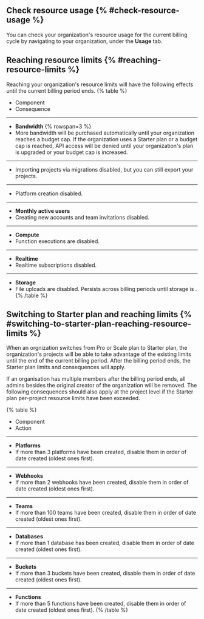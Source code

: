 ## Check resource usage {% #check-resource-usage %}

You can check your organization's resource usage for the current billing cycle by navigating to your organization, under the **Usage** tab.


## Reaching resource limits {% #reaching-resource-limits %}
Reaching your organization's resource limits will have the following effects until the current billing period ends.
{% table %}
* Component
* Consequence
---
* **Bandwidth** {% rowspan=3 %}
*  More bandwidth will be purchased automatically until your organization reaches a budget cap. If the organization uses a Starter plan or a budget cap is reached, API access will be denied until your organization's plan is upgraded or your budget cap is increased.
---
*  Importing projects via migrations disabled, but you can still export your projects.
---
*  Platform creation disabled.
---
* **Monthly active users**
* Creating new accounts and team invitations disabled.
---
* **Compute**
* Function executions are disabled.
---
* **Realtime**
* Realtime subscriptions disabled.
---
* **Storage**
* File uploads are disabled. Persists across billing periods until storage is .
{% /table %}

## Switching to Starter plan and reaching limits {% #switching-to-starter-plan-reaching-resource-limits %}

When an orgnization switches from Pro or Scale plan to Starter plan, the organization's projects will be able to take advantage of the existing limits until the end of the current billing period. 
After the billing period ends, the Starter plan limits and consequences will apply.

If an organisation has multiple members after the billing period ends, all admins besides the original creator of the organization will be removed.
The following consequences should also apply at the project level if the Starter plan per-project resource limits have been exceeded.

{% table %}
* Component
* Action
---
* **Platforms**
* If more than 3 platforms have been created, disable them in order of date created (oldest ones first).
---
* **Webhooks**
* If more than 2 webhooks have been created, disable them in order of date created (oldest ones first).
---
* **Teams**
* If more than 100 teams have been created, disable them in order of date created (oldest ones first).
---
* **Databases**
* If more than 1 database has been created, disable them in order of date created (oldest ones first).
---
* **Buckets**
* If more than 3 buckets have been created, disable them in order of date created (oldest ones first).
---
* **Functions**
* If more than 5 functions have been created, disable them in order of date created (oldest ones first).
{% /table %}